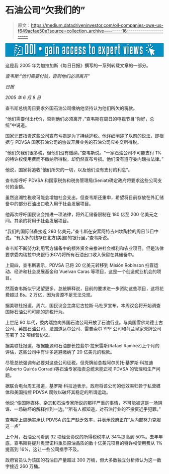 # 石油公司“欠我们的”

> 原文：<https://medium.datadriveninvestor.com/oil-companies-owe-us-f649acfae50e?source=collection_archive---------16----------------------->

[![](img/60cff867829614c08d9c9ad9eb03b8d6.png)](http://www.track.datadriveninvestor.com/1B9E)

这是我 2005 年为加拉加斯《每日日报》撰写的一系列转载文章的一部分。

*查韦斯:“他们需要付钱，否则他们必须离开”*

*日报*

*2005 年 6 月 8 日*

查韦斯总统周日要求外国石油公司缴纳他坚持认为他们所欠的税款。

“他们需要付出代价，否则他们必须离开，”查韦斯在周日的电视节目“你好，总统”中说道。

国家元首指责这些公司宣布亏损是为了持续逃税。他详细阐述了以前的说法，即根据与 PDVSA 国家石油公司的协议开展业务的石油公司应补交所得税。

“他们欠我们很多税，但他们没有缴纳，”查韦斯说。“一家石油公司不可能支付 1%的特许权使用费而不缴纳所得税，却仍然宣布亏损。他们没有遵守委内瑞拉法律。”

他说，国家将追收“他们所欠的一切，以及他们没有支付的利息”。

查韦斯呼吁 PDVSA 和国家税务和税务管理局(Seniat)确定政府将要求这些公司支付的金额。

虽然追溯性税收可能会增加社会支出，但查韦斯还重申，希望将目前存放在外汇储备中的部分石油出口收入用于社会发展项目。

他再次呼吁国民议会推进一项法律，将外汇储备限制在 180 亿至 200 亿美元之间。其余的将用于社会发展项目。

“我们的国际储备接近 280 亿美元，”查韦斯在安索阿特吉州坎陶拉的周日节目中说。“有太多的钱存在北方(美国)的银行里，”查韦斯说。

查韦斯不断努力利用官方储备中的额外资金来推进社会福利和农业项目。但是法律要求委内瑞拉中央银行(BCV)将所有石油出口收入保留在其储备中。

上周四，查韦斯表示，PDVSA 已将 20 亿美元转移到 Misión Robinson 扫盲运动、经济和社会发展基金和 Vuelvan Caras 等项目，这是一个创造就业机会的项目。

然而查韦斯似乎渴望更多。总统解释说，目前的要求进一步资助这些项目，这将花费超过 Bs。2 万亿，因为资源不足无法兑现。

据美联社报道，周六，国民议会主席尼古拉斯·马杜罗宣布，本周议会将开始调查国际石油公司可能的逃税行为。

上世纪 90 年代，委内瑞拉向外国石油公司开放了石油行业。与美国雪佛龙德士古公司、英国石油公司、法国道达尔公司、雷普索尔 YPF 公司和荷兰皇家壳牌公司签署了 32 项经营协议。

据美联社报道，根据能源和石油部长拉斐尔·拉米雷斯(Rafael Ramírez)上个月的评估，这些公司中有许多逃避缴纳了 20 亿美元的税款。

尽管总统强调有必要对这些公司征税，但壳牌前总裁阿尔贝托·基罗斯·科拉迪(Alberto Quirós Corradi)等石油专家指责总统未能正视 PDVSA 的管理和生产问题。

据联合电台周五报道，基罗斯·科拉迪表示，政府将该公司的低效率归咎于私营媒体和美国指控 PDVSA 腐败以破坏其稳定的所谓运动。

他说:“像国际媒体、杂志和石油专家所说的那样严重的事情，不可能被这是一场阴谋、一场破坏的解释推到一边。”“所有人都知道，对石油行业的不投资近乎犯罪。”

查韦斯上周确实承认 PDVSA 的生产缺乏效率，并表示政府正在“从内部努力克服这一点”

上个月，石油公司看到 32 项经营协议的所得税税率从 34%提高到 50%。去年年底，查韦斯将提升奥里诺科重质原油品质的数十亿美元项目的特许权使用费从 1%提高到 16%，这让一些公司措手不及。

政府官员认为该国的石油日产量超过 300 万桶，但大多数独立分析师认为这一数字接近 260 万桶。